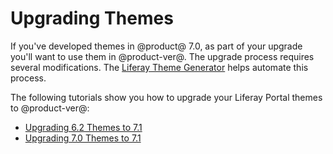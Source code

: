 # Upgrading Themes [](id=upgrading-themes-intro)

If you've developed themes in @product@ 7.0, as part of your upgrade you'll 
want to use them in @product-ver@. The upgrade process requires several 
modifications. The 
[Liferay Theme Generator](/develop/tutorials/-/knowledge_base/7-1/creating-themes)
helps automate this process. 

The following tutorials show you how to upgrade your Liferay Portal themes to 
@product-ver@:

- [Upgrading 6.2 Themes to 7.1](/develop/tutorials/-/knowledge_base/7-1/upgrading-6-2-themes-to-7-1)
- [Upgrading 7.0 Themes to 7.1](/develop/tutorials/-/knowledge_base/7-1/upgrading-7-0-themes-to-7-1)
